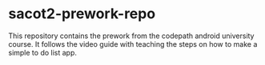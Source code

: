 # sacot2-prework-repo
This repository contains the prework from the codepath android university course. It follows the video guide with teaching the steps on how to make a simple to do list app.
